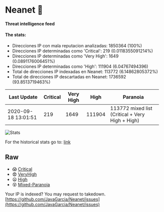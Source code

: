 # Neanet :hocho:
#### Threat intelligence feed
#### The stats:

- Direcciones IP con mala reputacion analizadas: 1850364 (100%)
- Direcciones IP determinadas como 'Critical':  219 (0.0118355091214%)
- Direcciones IP determinadas como 'Very High':  1649 (0.0891176006451%)
- Direcciones IP determinadas como 'High':  111904 (6.04767494396)
- Total de direcciones IP indexadas en Neanet:  113772 (6.14862805372%)
- Total de direcciones IP descartadas en Neanet:  1736592 (93.8513719463%)

| Last Update | Critical | Very High | High | Paranoia |
| --- | --- | --- | --- | --- |
| 2020-09-18 13:01:51 | 219 | 1649 | 111904 | 113772 mixed list (Critical + Very High + High)|

![Stats](https://docs.google.com/spreadsheets/d/e/2PACX-1vSnaNMIXVabIpDJjufMlzH7poXnshF3mgd8Is1g9ytUEzVsP5my4Trn8f-xkoLLQ38xpL3HtmUexLo6/pubchart?oid=501124687&format=image)

For the historical stats go to: [link](/stats.csv)
## Raw
- :scream: [Critical](https://raw.githubusercontent.com/JavaGarcia/Neanet/master/blacklists/neanet_critical.txt)
- :fearful: [VeryHigh](https://raw.githubusercontent.com/JavaGarcia/Neanet/master/blacklists/neanet_veryHigh.txtt)
- :frowning: [High](https://raw.githubusercontent.com/JavaGarcia/Neanet/master/blacklists/neanet_high.txt)
- :dizzy_face: [Mixed-Paranoia](https://raw.githubusercontent.com/JavaGarcia/Neanet/master/blacklists/neanet_all.txt)


Your IP is indexed? You may request to takedown. [https://github.com/JavaGarcia/Neanet/issues](https://github.com/JavaGarcia/Neanet/issues)












































































































































































































































































































































































































































































































































































































































































































































































































































































































